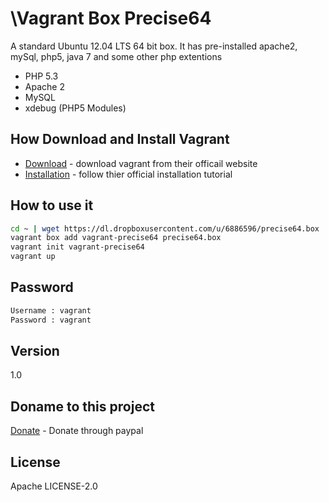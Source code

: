 \Vagrant Box Precise64
=========

A standard Ubuntu 12.04 LTS 64 bit box. It has pre-installed apache2, mySql, php5, java 7 and some other php extentions 

  - PHP 5.3
  - Apache 2
  - MySQL  
  - xdebug (PHP5 Modules) 
  

How Download and Install Vagrant
-----------
* [Download] - download vagrant from their officail website
* [Installation] - follow thier official  installation tutorial

How to use it
--------------

```sh
cd ~ | wget https://dl.dropboxusercontent.com/u/6886596/precise64.box
vagrant box add vagrant-precise64 precise64.box
vagrant init vagrant-precise64
vagrant up
```

Password
--------------

```sh
Username : vagrant
Password : vagrant
```

Version
----
1.0

Doname to this project
----
[Donate] - Donate through paypal

License
----
Apache LICENSE-2.0




[Download]:http://www.vagrantup.com/downloads.html
[Installation]:http://docs.vagrantup.com/v2/installation/index.html
[Donate]:https://www.paypal.com/cgi-bin/webscr?cmd=_donations&business=eftakhairul%40gmail%2ecom&lc=CA&item_name=Eftakhairul%20world&item_number=web_product&currency_code=CAD&bn=PP%2dDonationsBF%3abtn_donateCC_LG%2egif%3aNonHosted
